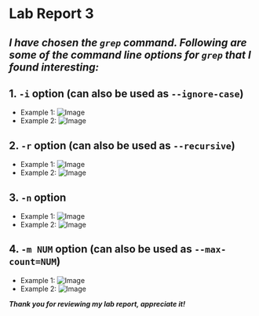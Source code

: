 # Lab Report 3 

## _I have chosen the `grep` command. Following are some of the command line options for `grep` that I found interesting:_ 

## 1. `-i` option (can also be used as `--ignore-case`)
   * Example 1: ![Image](images/VSC.png)
   * Example 2: ![Image](images/VSC.png)
   
## 2. `-r` option (can also be used as `--recursive`)
   * Example 1: ![Image](images/VSC.png)
   * Example 2: ![Image](images/VSC.png)
  

## 3. `-n` option
   * Example 1: ![Image](images/VSC.png)
   * Example 2: ![Image](images/VSC.png)

## 4. `-m NUM` option (can also be used as `--max-count=NUM`)
   * Example 1: ![Image](images/VSC.png)
   * Example 2: ![Image](images/VSC.png)
 
***Thank you for reviewing my lab report, appreciate it!*** 

